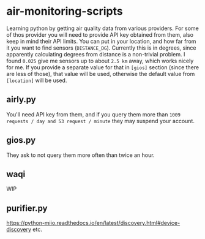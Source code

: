 # air-monitoring-scripts
Learning python by getting air quality data from various providers. For some of thos provider you will need to provide API key obtained from them, also keep in mind their API limits.
You can put in your location, and how far from it you want to find sensors (`DISTANCE_DG`). Currently this is in degrees, since apparently calculating degrees from distance is a non-trivial problem. I found `0.025` give me sensors up to about `2.5 km` away, which works nicely for me. If you provide a separate value for that in `[gios]` section (since there are less of those), that value will be used, otherwise the default value from `[location]` will be used.
## airly.py
You'll need API key from them, and if you query them more than `1009 requests / day and 53 request / minute` they may suspend your account.
## gios.py
They ask to not query them more often than twice an hour.
## waqi
WIP
## purifier.py
https://python-miio.readthedocs.io/en/latest/discovery.html#device-discovery etc.
